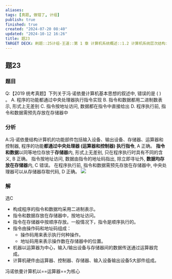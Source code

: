 ```yaml
---
aliases: 
tags: [真题, 做错了, 计组]
publish: true
finished: true
created: "2024-07-20 08:40"
updated: "2024-10-12 16:26"
title: 题23
TARGET DECK: 刷题::25计组-王道::第 1 章 计算机系统概述::1.2 计算机系统层次结构::题23
---
```

## 题23
### 题目
Q:【2019 统考真题】下列关于冯·诺依曼计算机基本思想的叙述中, 错误的是 ( ) 。
A. 程序的功能都通过中央处理器执行指令实现
B. 指令和数据都用二进制数表示, 形式上无差别
C. 指令按地址访问, 数据都在指令中直接给出
D. 程序执行前, 指令和数据需预先存放在存储器中
### 分析
A:冯·诺依曼结构计算机的功能部件包括输入设备、输出设备、存储器、运算器和控制器, 程序的功能**都通过中央处理器 (运算器和控制器) 执行指令**, A 正确。
**指令和数据**以同等地位存放于**存储器**内, 形式上无差别, 只在程序执行时具有不同的含义, B 正确。
指令按地址访问, 数据由指令的地址码指出, 除立即寻址外, **数据均存放在存储器**内, C 错误。
在程序执行前, 指令和数据需预先存放在存储器中, 中央处理器可以从存储器存取代码, D 正确。
![](https://img.hwenyi.live/202407220120571.webp)
### 解
选C
- 构成程序的指令和数据均采用二进制表示。
- 指令和数据存放在存储器中，按地址访问。
- 指令在存储器中按顺序存放。一般情况下，指令是顺序执行的。
- 指令由操作码和地址码组成：
	- 操作码用来表示执行何种操作。
	- 地址码用来表示操作数在存储器中的位置。
- 机器以运算器为中心，输入/输出设备与存储器间的数据传送通过运算器完成。
- 计算机硬件由运算器、控制器、存储器、输入设备输出设备5大部件组成。

冯诺依曼计算机以==运算器==为核心
